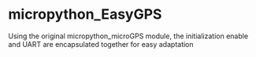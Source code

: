 # micropython_EasyGPS
Using the original micropython_microGPS module, the initialization enable and UART are encapsulated together for easy adaptation
